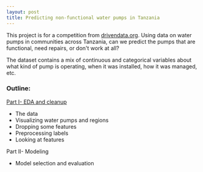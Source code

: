 ```yaml
---
layout: post
title: Predicting non-functional water pumps in Tanzania
---
```

This project is for a competition from [drivendata.org](https://www.drivendata.org/competitions/7/). Using data on water pumps in communities across Tanzania, can we predict the pumps that are functional, need repairs, or don't work at all?

The dataset contains a mix of continuous and categorical variables about what kind of pump is operating, when it was installed, how it was managed, etc. 

### Outline:  
[Part I- EDA and cleanup](https://github.com/JoomiK/PredictingWaterPumps/blob/master/WaterPumps.ipynb)  
- The data  
- Visualizing water pumps and regions  
- Dropping some features  
- Preprocessing labels  
- Looking at features  

Part II- Modeling  
- Model selection and evaluation
